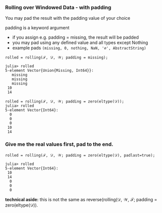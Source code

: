 ### Rolling over Windowed Data - with padding

You may pad the result with the padding value of your choice

padding is a keyword argument
- if you assign e.g. padding = missing, the result will be padded
- you may pad using any defined value and all types except Nothing
- example pads `(missing, 0, nothing, NaN, '∅', AbstractString)`

```
rolled = rolling(ℱ, 𝒟, 𝒲; padding = missing);

julia> rolled
5-element Vector{Union{Missing, Int64}}:
   missing
   missing
   missing
 10
 14
 
rolled = rolling(ℱ, 𝒟, 𝒲; padding = zero(eltype(𝒟));
julia> rolled
5-element Vector{Int64}:
  0
  0
  0
 10
 14
```

### Give me the real values first, pad to the end.
```
rolled = rolling(ℱ, 𝒟, 𝒲; padding = zero(eltype(𝒟), padlast=true);

julia> rolled
5-element Vector{Int64}:
 10
 14
  0
  0
  0
```

**technical aside:** this is not the same as reverse(rolling(𝒟, 𝒲, ℱ; padding = zero(eltype(𝒟)).
